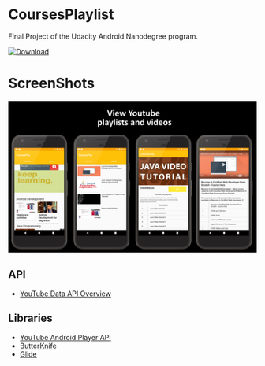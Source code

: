  # CoursesPlaylist
Final Project of the Udacity Android Nanodegree program.

<a href="https://play.google.com/store/apps/details?id=com.ali.coursesplaylist" rel="Download">![Download](http://androidwidgetcenter.com/wp-content/uploads/2016/11/Download-New-Basketball-Coach-2-for-Android.png)</a>

 # ScreenShots
![ScreenShots](/main-landscape.jpg?raw=true)

## API
* [YouTube Data API Overview](https://developers.google.com/youtube/v3/getting-started)

## Libraries
* [YouTube Android Player API](https://developers.google.com/youtube/android/player/)
* [ButterKnife](https://github.com/JakeWharton/butterknife)
* [Glide](https://github.com/bumptech/glide)
